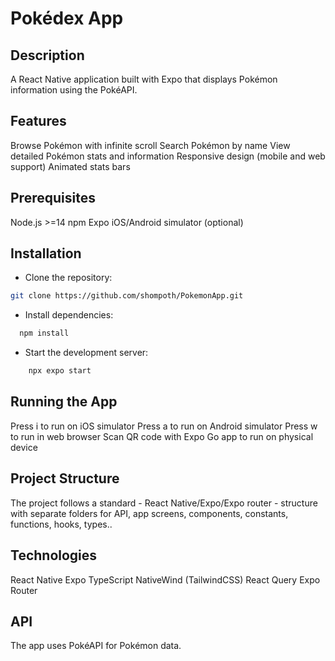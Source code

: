 # Pokédex App

## Description

A React Native application built with Expo that displays Pokémon information using the PokéAPI.

## Features

Browse Pokémon with infinite scroll
Search Pokémon by name
View detailed Pokémon stats and information
Responsive design (mobile and web support)
Animated stats bars

## Prerequisites

Node.js >=14
npm
Expo
iOS/Android simulator (optional)

## Installation

- Clone the repository:

```sh
git clone https://github.com/shompoth/PokemonApp.git
```

- Install dependencies:

```sh
  npm install
```

- Start the development server:

```sh
    npx expo start
```

## Running the App

Press i to run on iOS simulator
Press a to run on Android simulator
Press w to run in web browser
Scan QR code with Expo Go app to run on physical device

## Project Structure

The project follows a standard - React Native/Expo/Expo router - structure with separate folders for API, app screens, components, constants, functions, hooks, types..

## Technologies

React Native
Expo
TypeScript
NativeWind (TailwindCSS)
React Query
Expo Router

## API

The app uses PokéAPI for Pokémon data.
